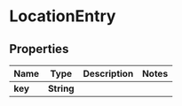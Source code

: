 

# LocationEntry


## Properties

| Name | Type | Description | Notes |
|------------ | ------------- | ------------- | -------------|
|**key** | **String** |  |  |



